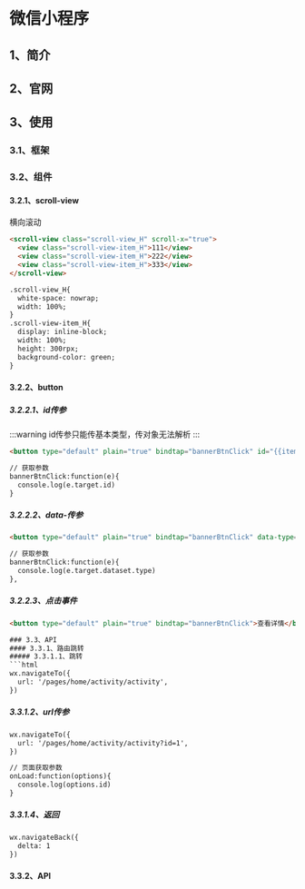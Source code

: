 # 微信小程序

## 1、简介

## 2、官网

## 3、使用
### 3.1、框架

### 3.2、组件
#### 3.2.1、scroll-view
横向滚动
```html
<scroll-view class="scroll-view_H" scroll-x="true">
  <view class="scroll-view-item_H">111</view>
  <view class="scroll-view-item_H">222</view>
  <view class="scroll-view-item_H">333</view>
</scroll-view>

.scroll-view_H{
  white-space: nowrap;
  width: 100%;
}
.scroll-view-item_H{
  display: inline-block;
  width: 100%;
  height: 300rpx;
  background-color: green;
}
```

#### 3.2.2、button

##### 3.2.2.1、id传参
:::warning
id传参只能传基本类型，传对象无法解析
:::
```html
<button type="default" plain="true" bindtap="bannerBtnClick" id="{{item.type}}">查看详情</button>

// 获取参数
bannerBtnClick:function(e){
  console.log(e.target.id)
}
```

##### 3.2.2.2、data-传参
```html
<button type="default" plain="true" bindtap="bannerBtnClick" data-type="{{item.type}}">查看详情</button>

// 获取参数
bannerBtnClick:function(e){
  console.log(e.target.dataset.type)
},
```

##### 3.2.2.3、点击事件
```html
<button type="default" plain="true" bindtap="bannerBtnClick">查看详情</button>

### 3.3、API
#### 3.3.1、路由跳转
##### 3.3.1.1、跳转
```html
wx.navigateTo({
  url: '/pages/home/activity/activity',
})
```

##### 3.3.1.2、url传参
```html
wx.navigateTo({
  url: '/pages/home/activity/activity?id=1',
})

// 页面获取参数
onLoad:function(options){
  console.log(options.id)
}
```

##### 3.3.1.4、返回
```html
wx.navigateBack({
  delta: 1
})
```

#### 3.3.2、API